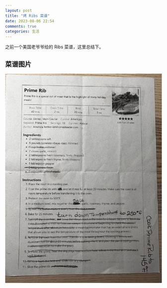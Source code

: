 ```yaml
---
layout: post
title: "烤 Ribs 菜谱"
date: 2023-08-06 22:54
comments: true
categories: 生活
---
```


之前一个美国老爷爷给的 Ribs 菜谱，这里总结下。

<!--more-->

## 菜谱图片

![Ribs](/images/RIB/rib.jpg)